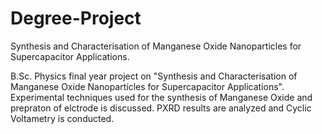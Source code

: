 # Degree-Project
Synthesis and Characterisation of Manganese Oxide Nanoparticles for Supercapacitor Applications.

B.Sc. Physics final year project on "Synthesis and Characterisation of Manganese Oxide Nanoparticles for Supercapacitor Applications".
Experimental techniques used for the synthesis of Manganese Oxide and prepraton of elctrode is discussed.
PXRD results are analyzed and Cyclic Voltametry is conducted. 
